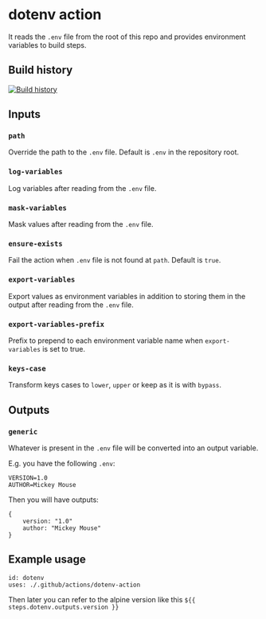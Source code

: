 # dotenv action

It reads the `.env` file from the root of this repo and provides environment variables to build steps.

## Build history

[![Build history](https://buildstats.info/github/chart/falti/dotenv-action?branch=master)](https://github.com/falti/dotenv-action/actions)

## Inputs

### `path`

Override the path to the `.env` file. Default is `.env` in the repository root.

### `log-variables`

Log variables after reading from the `.env` file.

### `mask-variables`

Mask values after reading from the `.env` file.

### `ensure-exists`

Fail the action when `.env` file is not found at `path`. Default is `true`.

### `export-variables`

Export values as environment variables in addition to storing them in the output after reading from the `.env` file.

### `export-variables-prefix`

Prefix to prepend to each environment variable name when `export-variables` is set to true.

### `keys-case`

Transform keys cases to `lower`, `upper` or keep as it is with `bypass`.

## Outputs

### `generic`

Whatever is present in the `.env` file will be converted into an output variable.

E.g. you have the following `.env`:

    VERSION=1.0
    AUTHOR=Mickey Mouse

Then you will have outputs:

    {
        version: "1.0"
        author: "Mickey Mouse"
    }

## Example usage

    id: dotenv
    uses: ./.github/actions/dotenv-action

Then later you can refer to the alpine version like this
`${{ steps.dotenv.outputs.version }}`
